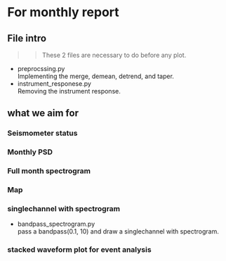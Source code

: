 # For monthly report
## File intro
>> These 2 files are necessary to do before any plot.    
* preprocssing.py    
Implementing the merge, demean, detrend, and taper.    
* instrument_responese.py    
Removing the instrument response.  
## what we aim for
### Seismometer status
### Monthly PSD
### Full month spectrogram
### Map
### singlechannel with spectrogram
* bandpass_spectrogram.py    
pass a bandpass(0.1, 10) and draw a singlechannel with spectrogram.
### stacked waveform plot for event analysis 